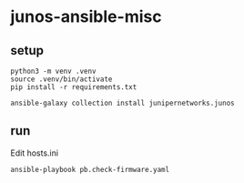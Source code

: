 # junos-ansible-misc

## setup

```
python3 -m venv .venv
source .venv/bin/activate
pip install -r requirements.txt

ansible-galaxy collection install junipernetworks.junos

```

## run

Edit hosts.ini

```
ansible-playbook pb.check-firmware.yaml
```

